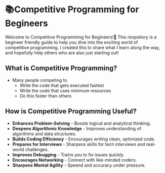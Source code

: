 # 📚Competitive Programming for Begineers
Welcome to Competitive Programming for Begineers!🚀 This reopsitory is a begineer friendly guide to help you dive into the exciting world of competitive programming. I created this to share what I learn along the way, and hopefully help others who are also just starting out!

## What is Competitive Programming?
- Many people competing to 
    - Write the code that gets executed fastest
    - Write the code that uses minimum resources
    - Do this faster than others

## How is Competitive Programming Useful?
- <b>Enhances Problem-Solving</b> - Boosts logical and analytical thinking.
- <b>Deepens Algorithmic Knowledge</b> - Improves understanding of algorithms and data structures.
- <b>Builds Coding Efficiency</b> - Encourages writing clean, optimized code.
- <b>Prepares for Interviews</b> - Sharpens skills for tech interviews and real-world challenges.
- <b>Improves Debugging</b> - Trains you to fix issues quickly.
- <b>Encourages Networking</b> - Connect with like-minded coders.
- <b> Sharpens Mental Agility</b> - Speend and accuracy under pressure.